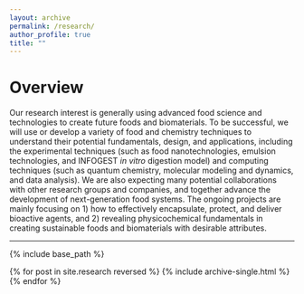 ```yaml
---
layout: archive
permalink: /research/
author_profile: true
title: ""
---
```


Overview
======

Our research interest is generally using advanced food science and technologies
to create future foods and biomaterials. To be successful,
we will use or develop a variety of food and chemistry techniques to
understand their potential fundamentals, design, and applications,
including the experimental techniques (such as food nanotechnologies,
emulsion technologies, and INFOGEST _in vitro_ digestion model) and
computing techniques (such as quantum chemistry, molecular modeling
and dynamics, and data analysis). We are also expecting many potential
collaborations with other research groups and companies, and together
advance the development of next-generation food systems.
The ongoing projects are mainly focusing on 1) how to effectively
encapsulate, protect, and deliver bioactive agents, and
2) revealing physicochemical fundamentals in creating sustainable
foods and biomaterials with desirable attributes.

-----------------------

{% include base_path %}

{% for post in site.research reversed %}
  {% include archive-single.html %}
{% endfor %}
